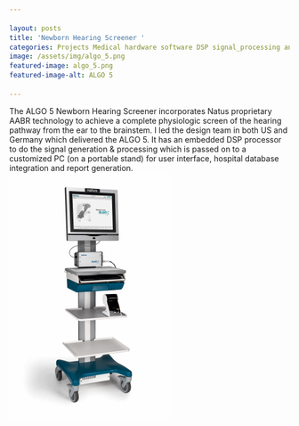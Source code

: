 ```yaml
---

layout: posts
title: 'Newborn Hearing Screener '
categories: Projects Medical hardware software DSP signal_processing analog
image: /assets/img/algo_5.png
featured-image: algo_5.png
featured-image-alt: ALGO 5

---
```


The ALGO 5 Newborn Hearing Screener incorporates Natus proprietary AABR technology to achieve a complete physiologic screen of the hearing pathway from the ear to the brainstem.
I led the design team in both US and Germany which delivered the ALGO 5. It has an embedded  DSP processor to do the signal generation & processing which is passed on to a customized PC (on a portable stand) for user interface, hospital database integration and report generation.
![ALGO 5](/assets/img/algo_5.png)